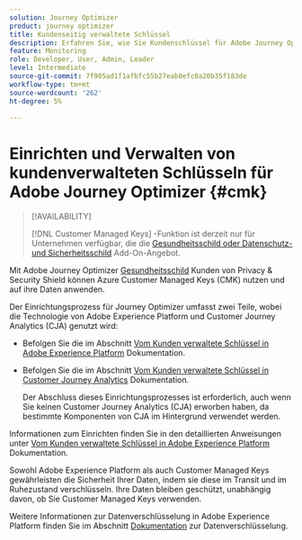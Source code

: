 ```yaml
---
solution: Journey Optimizer
product: journey optimizer
title: Kundenseitig verwaltete Schlüssel
description: Erfahren Sie, wie Sie Kundenschlüssel für Adobe Journey Optimizer einrichten und verwalten.
feature: Monitoring
role: Developer, User, Admin, Leader
level: Intermediate
source-git-commit: 7f905ad1f1afbfc55b27eab8efc0a20b35f183de
workflow-type: tm+mt
source-wordcount: '262'
ht-degree: 5%

---
```


# Einrichten und Verwalten von kundenverwalteten Schlüsseln für Adobe Journey Optimizer {#cmk}

>[!AVAILABILITY]
>
>[!DNL Customer Managed Keys] -Funktion ist derzeit nur für Unternehmen verfügbar, die die [Gesundheitsschild oder Datenschutz- und Sicherheitsschild](https://experienceleague.adobe.com/docs/events/customer-data-management-voices-recordings/governance/healthcare-shield.html) Add-On-Angebot.

Mit Adobe Journey Optimizer [Gesundheitsschild](https://www.adobe.com/trust/compliance/hipaa-ready.html) Kunden von Privacy &amp; Security Shield können Azure Customer Managed Keys (CMK) nutzen und auf ihre Daten anwenden.

Der Einrichtungsprozess für Journey Optimizer umfasst zwei Teile, wobei die Technologie von Adobe Experience Platform und Customer Journey Analytics (CJA) genutzt wird:

* Befolgen Sie die im Abschnitt [Vom Kunden verwaltete Schlüssel in Adobe Experience Platform](https://experienceleague.adobe.com/docs/experience-platform/landing/governance-privacy-security/customer-managed-keys.html?lang=de) Dokumentation.

* Befolgen Sie die im Abschnitt [Vom Kunden verwaltete Schlüssel in Customer Journey Analytics](https://experienceleague.adobe.com/docs/analytics-platform/using/cja-privacy/cmk.html) Dokumentation.

  Der Abschluss dieses Einrichtungsprozesses ist erforderlich, auch wenn Sie keinen Customer Journey Analytics (CJA) erworben haben, da bestimmte Komponenten von CJA im Hintergrund verwendet werden.

Informationen zum Einrichten finden Sie in den detaillierten Anweisungen unter [Vom Kunden verwaltete Schlüssel in Adobe Experience Platform](https://experienceleague.adobe.com/docs/experience-platform/landing/governance-privacy-security/encryption.html) Dokumentation.

Sowohl Adobe Experience Platform als auch Customer Managed Keys gewährleisten die Sicherheit Ihrer Daten, indem sie diese im Transit und im Ruhezustand verschlüsseln. Ihre Daten bleiben geschützt, unabhängig davon, ob Sie Customer Managed Keys verwenden.

Weitere Informationen zur Datenverschlüsselung in Adobe Experience Platform finden Sie im Abschnitt [Dokumentation](https://experienceleague.adobe.com/docs/experience-platform/landing/governance-privacy-security/encryption.html) zur Datenverschlüsselung.
